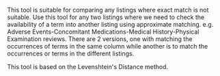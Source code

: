 This tool is suitable for comparing any listings where exact match is not suitable. Use this tool for any two listings where we need to check the availability of a term into another listing using approximate matching. e.g. Adverse Events-Concomitant Medications-Medical History-Physical Examination reviews. There are 2 versions, one with matching the occurrences of terms in the same column while another is to match the occurrences or terms in the different listings.

This tool is based on the Levenshtein's Distance method.
